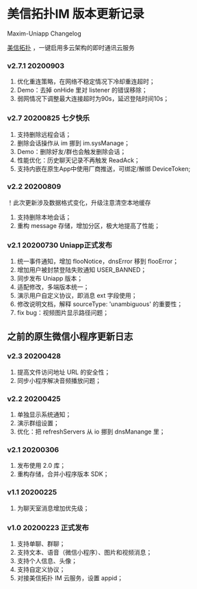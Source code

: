 # 美信拓扑IM 版本更新记录
Maxim-Uniapp Changelog
 
[美信拓扑](https://www.maximtop.com/) ，一键启用多云架构的即时通讯云服务

### v2.7.1 20200903

1. 优化重连策略，在网络不稳定情况下冷却重连超时；
2. Demo：去掉 onHide 里对 listener 的错误移除；
3. 弱网情况下调整最大连接超时为90s，延迟登陆时间10s；

### v2.7 20200825 七夕快乐

1. 支持删除远程会话；
2. 删除会话操作从 im 挪到 im.sysManage；
3. Demo：删除好友/群也会触发删除会话；
4. 性能优化：历史聊天记录不再触发 ReadAck；
5. 支持内嵌在原生App中使用厂商推送，可绑定/解绑 DeviceToken;

### v2.2 20200809 

！此次更新涉及数据格式变化，升级注意清空本地缓存

1. 支持删除本地会话；
2. 重构 message 存储，增加分区，极大地提高了性能；
 
### v2.1 20200730 Uniapp正式发布

1. 统一事件通知，增加 flooNotice，dnsError 移到 flooError；
2. 增加用户被封禁登陆失败通知 USER_BANNED； 
3. 同步发布 Uniapp 版本；
4. 适配修改，多端版本统一；
5. 演示用户自定义协议，即消息 ext 字段使用；
6. 修改说明文档，解释 sourceType: 'unambiguous' 的重要性； 
7. fix bug：视频图片显示路径问题；

## 之前的原生微信小程序更新日志

### v2.3 20200428 

1. 提高文件访问地址 URL 的安全性；
2. 同步小程序解决音频播放问题；

### v2.2 20200425

1. 单独显示系统通知；
2. 演示群组设置；
3. 优化：把 refreshServers 从 io 挪到 dnsManange 里；

### v2.1 20200306

1. 发布使用 2.0 库；
2. 重构存储，合并小程序版本 SDK；

### v1.1 20200225

1. 为聊天室消息增加优先级；

### v1.0 20200223 正式发布

1. 支持单聊、群聊；
2. 支持文本、语音（微信小程序）、图片和视频消息；
3. 支持个人信息、头像；
4. 支持自定义协议；
5. 对接美信拓扑 IM 云服务，设置 appid；
